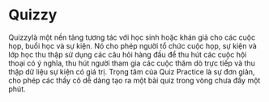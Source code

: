 # Quizzy
Quizzylà một nền tảng tương tác với học sinh hoặc khán giả cho các cuộc họp, buổi học và sự kiện. 
Nó cho phép người tổ chức cuộc họp, sự kiện và lớp học thu thập sử dụng các câu hỏi hàng đầu để thu hút các cuộc hội thoại có ý nghĩa, thu hút người tham gia các cuộc thăm dò trực tiếp và thu thập dữ liệu sự kiện có giá trị.
Trọng tâm của Quiz Practice là sự đơn giản, cho phép các thầy cô dễ dàng tạo ra một bài quiz trong vòng chưa đầy một phút.
